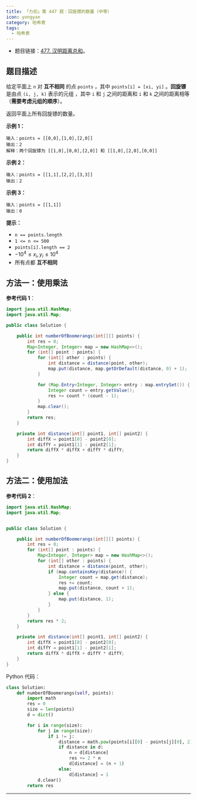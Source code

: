 ```yaml
---
title: 「力扣」第 447 题：回旋镖的数量（中等）
icon: yongyan
category: 哈希表
tags:
  - 哈希表
---
```


+ 题目链接：[477. 汉明距离总和](https://leetcode-cn.com/problems/total-hamming-distance/)。

## 题目描述

给定平面上 `n` 对 **互不相同** 的点 `points` ，其中 `points[i] = [xi, yi]` 。**回旋镖** 是由点 `(i, j, k)` 表示的元组 ，其中 `i` 和 `j` 之间的距离和 `i` 和 `k` 之间的距离相等（**需要考虑元组的顺序**）。

返回平面上所有回旋镖的数量。

**示例 1：**

```
输入：points = [[0,0],[1,0],[2,0]]
输出：2
解释：两个回旋镖为 [[1,0],[0,0],[2,0]] 和 [[1,0],[2,0],[0,0]]
```

**示例 2：**

```
输入：points = [[1,1],[2,2],[3,3]]
输出：2
```

**示例 3：**

```
输入：points = [[1,1]]
输出：0
```

**提示：**

- `n == points.length`
- `1 <= n <= 500`
- `points[i].length == 2`
- $-10^4 \le x_i, y_i \le 10^4$
- 所有点都 **互不相同**

## 方法一：使用乘法

**参考代码 1**：

```java
import java.util.HashMap;
import java.util.Map;

public class Solution {

    public int numberOfBoomerangs(int[][] points) {
        int res = 0;
        Map<Integer, Integer> map = new HashMap<>();
        for (int[] point : points) {
            for (int[] other : points) {
                int distance = distance(point, other);
                map.put(distance, map.getOrDefault(distance, 0) + 1);
            }

            for (Map.Entry<Integer, Integer> entry : map.entrySet()) {
                Integer count = entry.getValue();
                res += count * (count - 1);
            }
            map.clear();
        }
        return res;
    }

    private int distance(int[] point1, int[] point2) {
        int diffX = point1[0] - point2[0];
        int diffY = point1[1] - point2[1];
        return diffX * diffX + diffY * diffY;
    }
}
```

## 方法二：使用加法

**参考代码 2**：

```java
import java.util.HashMap;
import java.util.Map;


public class Solution {

    public int numberOfBoomerangs(int[][] points) {
        int res = 0;
        for (int[] point : points) {
            Map<Integer, Integer> map = new HashMap<>();
            for (int[] other : points) {
                int distance = distance(point, other);
                if (map.containsKey(distance)) {
                    Integer count = map.get(distance);
                    res += count;
                    map.put(distance, count + 1);
                } else {
                    map.put(distance, 1);
                }
            }
        }
        return res * 2;
    }

    private int distance(int[] point1, int[] point2) {
        int diffX = point1[0] - point2[0];
        int diffY = point1[1] - point2[1];
        return diffX * diffX + diffY * diffY;
    }
}
```

Python 代码：

```python
class Solution:
    def numberOfBoomerangs(self, points):
        import math
        res = 0
        size = len(points)
        d = dict()

        for i in range(size):
            for j in range(size):
                if i != j:
                    distance = math.pow(points[i][0] - points[j][0], 2) + math.pow(points[i][1] - points[j][1], 2)
                    if distance in d:
                        n = d[distance]
                        res += 2 * n
                        d[distance] = (n + 1)
                    else:
                        d[distance] = 1
            d.clear()
        return res
```


---






